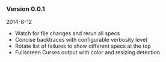 ### Version 0.0.1
2014-8-12

* Watch for file changes and rerun all specs
* Concise backtraces with configurable verbosity level
* Rotate list of failures to show different specs at the top
* Fullscreen Curses output with color and resizing detection
